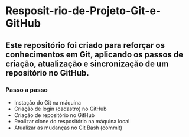 # Resposit-rio-de-Projeto-Git-e-GitHub
## Este repositório foi criado para reforçar os conhecimentos em Git, aplicando os passos de criação, atualização e sincronização de um repositório no GitHub.

### Passo a passo
- Instação do Git na máquina
- Criação de login (cadastro) no GitHub
- Criação de repositório no GitHub
- Realizar clone do respositório na máquina local
- Atualizar as mudanças no Git Bash (commit)
